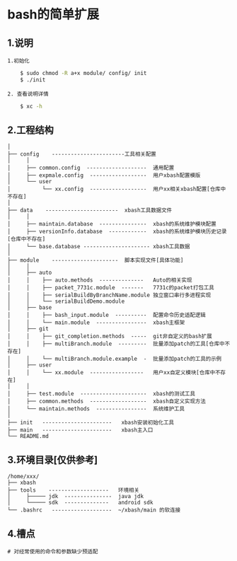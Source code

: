 bash的简单扩展
=====
1.说明
----------
    1.初始化
```sh
    $ sudo chmod -R a+x module/ config/ init
    $ ./init
```
    2. 查看说明详情
```sh
    $ xc -h
```

2.工程结构
----------
    │
    ├── config    -----------------------工具相关配置
    │     │
    │     ├── common.config  -------------------  通用配置
    │     ├── expmale.config  ------------------  用户xbash配置模版
    │     └── user
    │          └── xx.config  ------------------  用户xx相关xbash配置[仓库中不存在]
    │
    ├── data    -----------------------  xbash工具数据文件
    │     │
    │     ├── maintain.database  ---------------  xbash的系统维护模块配置
    │     ├── versionInfo.database  ------------  xbash的系统维护模块历史记录[仓库中不存在]
    │     └── base.database --------------------- xbash工具数据
    │
    ├── module    ---------------------  脚本实现文件[具体功能]
    │     │
    │     ├── auto
    │     │    ├── auto.methods  --------------   Auto的相关实现
    │     │    ├── packet_7731c.module  -------   7731c的packet打包工具
    │     │    ├── serialBuildByBranchName.module 独立窗口串行多进程实现
    │     │    └── serialBuildDemo.module
    │     ├── base
    │     │    ├── bash_input.module  ----------  配置命令历史适配逻辑
    │     │    └── main.module  ----------------  xbash主框架
    │     ├── git
    │     │    ├── git_completion.methods  -----  git非自定义的bash扩展
    │     │    ├── multiBranch.module  ---------  批量添加patch的工具[仓库中不存在]
    │     │    └── multiBranch.module.example  -  批量添加patch的工具的示例
    │     ├── user
    │     │    └── xx.module  -----------------   用户xx自定义模块[仓库中不存在]
    │     │
    │     ├── test.module  ---------------------  xbash的测试工具
    │     ├── common.methods  ------------------  xbash自定义实现方法
    │     └── maintain.methods  ----------------  系统维护工具
    │
    ├── init   ----------------------   xbash安装初始化工具
    ├── main   ----------------------   xbash主入口
    └── README.md

3.环境目录[仅供参考]
----------
    /home/xxx/
    ├── xbash
    ├── tools    -------------------   环境相关
    │     ├───── jdk  ---------------  java jdk
    │     └───── sdk  --------------   android sdk
    └── .bashrc   -------------------  ~/xbash/main 的软连接

4.槽点
----------
    # 对经常使用的命令和参数缺少预适配
